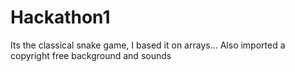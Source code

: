 # Hackathon1
Its the classical snake game, I based it on arrays... Also imported a copyright free background and sounds
